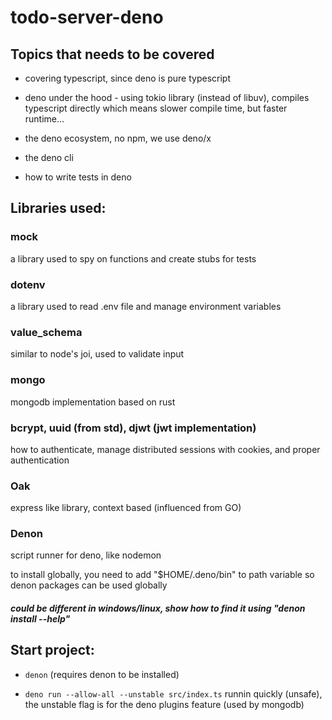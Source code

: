 # todo-server-deno

## Topics that needs to be covered

- covering typescript, since deno is pure typescript

- deno under the hood - using tokio library (instead of libuv), compiles typescript directly which means slower compile time, but faster runtime...

- the deno ecosystem, no npm, we use deno/x

- the deno cli

- how to write tests in deno

## Libraries used:

### **mock**
a library used to spy on functions and create stubs for tests

### **dotenv**
a library used to read .env file and manage environment variables

### **value_schema** 
similar to node's joi, used to validate input

### **mongo** 
mongodb implementation based on rust

### **bcrypt**, **uuid** (from std), **djwt** (jwt implementation)
how to authenticate, manage distributed sessions with cookies, and proper authentication

### **Oak**
express like library, context based (influenced from GO)

### **Denon**
script runner for deno, like nodemon

to install globally, you need to add "$HOME/.deno/bin" to path variable so denon packages can be used globally
##### could be different in windows/linux, show how to find it using "denon install --help"

## Start project:

- `denon` (requires denon to be installed)

- `deno run --allow-all --unstable src/index.ts` runnin quickly (unsafe), the unstable flag is for the deno plugins feature (used by mongodb)
